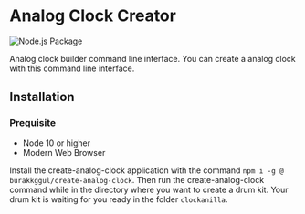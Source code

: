 # Analog Clock Creator

![Node.js Package](https://github.com/burakkggul/create-analog-clock/workflows/Node.js%20Package/badge.svg)

Analog clock builder command line interface. You can create a analog clock with this command line interface.

## Installation

### Prequisite

- Node 10 or higher
- Modern Web Browser

Install the create-analog-clock application with the command `npm i -g @ burakkggul/create-analog-clock`. Then run the create-analog-clock command while in the directory where you want to create a drum kit. Your drum kit is waiting for you ready in the folder `clockanilla`.
